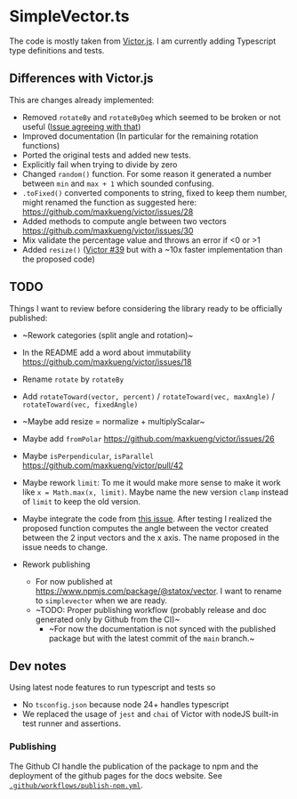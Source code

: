 # SimpleVector.ts

The code is mostly taken from [Victor.js](https://www.npmjs.com/package/victor). I am currently adding Typescript type definitions and tests.

## Differences with Victor.js

This are changes already implemented:

- Removed `rotateBy` and `rotateByDeg` which seemed to be broken or not useful ([Issue agreeing with that](https://github.com/maxkueng/victor/issues/37))
- Improved documentation (In particular for the remaining rotation functions)
- Ported the original tests and added new tests.
- Explicitly fail when trying to divide by zero
- Changed `random()` function. For some reason it generated a number between `min` and `max + 1` which sounded confusing.
- `.toFixed()` converted components to string, fixed to keep them number, might renamed the function as suggested here: https://github.com/maxkueng/victor/issues/28
- Added methods to compute angle between two vectors https://github.com/maxkueng/victor/issues/30
- Mix validate the percentage value and throws an error if <0 or >1
- Added `resize()` ([Victor #39](https://github.com/maxkueng/victor/pull/39) but with a ~10x faster implementation than the proposed code)

## TODO

Things I want to review before considering the library ready to be officially published:

- ~Rework categories (split angle and rotation)~
- In the README add a word about immutability https://github.com/maxkueng/victor/issues/18

- Rename `rotate` by `rotateBy`
- Add `rotateToward(vector, percent)` / `rotateToward(vec, maxAngle)` / `rotateToward(vec, fixedAngle)`
- ~Maybe add resize = normalize + multiplyScalar~
- Maybe add `fromPolar` https://github.com/maxkueng/victor/issues/26
- Maybe `isPerpendicular`, `isParallel` https://github.com/maxkueng/victor/pull/42
- Maybe rework `limit`: To me it would make more sense to make it work like `x = Math.max(x, limit)`. Maybe name the new version `clamp` instead of `limit` to keep the old version.
- Maybe integrate the code from [this issue](https://github.com/maxkueng/victor/issues/30). After testing I realized the proposed function computes the angle between the vector created between the 2 input vectors and the x axis. The name proposed in the issue needs to change.

- Rework publishing
    - For now published at https://www.npmjs.com/package/@statox/vector. I want to rename to `simplevector` when we are ready.
    - ~TODO: Proper publishing workflow (probably release and doc generated only by Github from the CI)~
        - ~For now the documentation is not synced with the published package but with the latest commit of the `main` branch.~

## Dev notes

Using latest node features to run typescript and tests so

- No `tsconfig.json` because node 24+ handles typescript
- We replaced the usage of `jest` and `chai` of Victor with nodeJS built-in test runner and assertions.

### Publishing

The Github CI handle the publication of the package to npm and the deployment of the github pages for the docs website. See [`.github/workflows/publish-npm.yml`](.github/workflows/publish-npm.yml).
